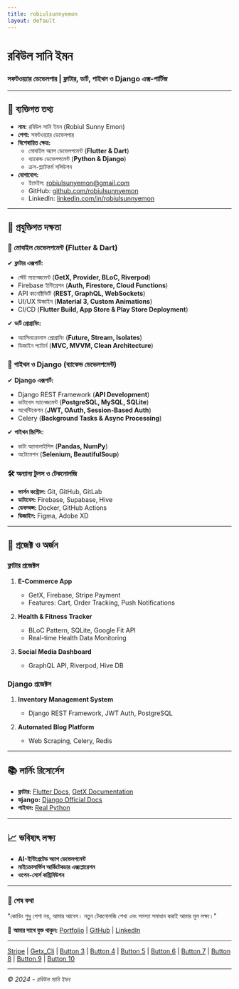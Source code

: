 ```yaml
---
title: robiulsunnyemon
layout: default
---
```



# **রবিউল সানি ইমন**  
### সফটওয়্যার ডেভেলপার | ফ্লাটার, ডার্ট, পাইথন ও Django এক্স-পার্টিজ 

---

## **👤 ব্যক্তিগত তথ্য**  
- **নাম:** রবিউল সানি ইমন (Robiul Sunny Emon)  
- **পেশা:** সফটওয়্যার ডেভেলপার  
- **বিশেষায়িত ক্ষেত্র:**  
  - মোবাইল অ্যাপ ডেভেলপমেন্ট (**Flutter & Dart**)  
  - ব্যাকেন্ড ডেভেলপমেন্ট (**Python & Django**)  
  - ক্রস-প্ল্যাটফর্ম সলিউশন  
- **যোগাযোগ:**  
  - ইমেইল: [robiulsunyemon@gmail.com]()  
  - GitHub: [github.com/robiulsunnyemon]()  
  - LinkedIn: [linkedin.com/in/robiulsunnyemon]()  

---

## **💼 প্রযুক্তিগত দক্ষতা**  

### **📱 মোবাইল ডেভেলপমেন্ট (Flutter & Dart)**  
✔ **ফ্লাটার এক্সপার্ট:**  
- স্টেট ম্যানেজমেন্ট (**GetX, Provider, BLoC, Riverpod**)  
- Firebase ইন্টিগ্রেশন (**Auth, Firestore, Cloud Functions**)  
- API কানেক্টিভিটি (**REST, GraphQL, WebSockets**)  
- UI/UX ডিজাইন (**Material 3, Custom Animations**)  
- CI/CD (**Flutter Build, App Store & Play Store Deployment**)  

✔ **ডার্ট প্রোগ্রামিং:**  
- অ্যাসিনক্রোনাস প্রোগ্রামিং (**Future, Stream, Isolates**)  
- ডিজাইন প্যাটার্ন (**MVC, MVVM, Clean Architecture**)  

### **🐍 পাইথন ও Django (ব্যাকেন্ড ডেভেলপমেন্ট)**  
✔ **Django এক্সপার্ট:**  
- Django REST Framework (**API Development**)  
- ডাটাবেস ম্যানেজমেন্ট (**PostgreSQL, MySQL, SQLite**)  
- অথেন্টিকেশন (**JWT, OAuth, Session-Based Auth**)  
- Celery (**Background Tasks & Async Processing**)  

✔ **পাইথন স্ক্রিপ্টিং:**  
- ডাটা অ্যানালাইসিস (**Pandas, NumPy**)  
- অটোমেশন (**Selenium, BeautifulSoup**)  

### **🛠 অন্যান্য টুলস ও টেকনোলজি**  
- **ভার্সন কন্ট্রোল:** Git, GitHub, GitLab  
- **ডাটাবেস:** Firebase, Supabase, Hive  
- **ডেভঅপ্স:** Docker, GitHub Actions  
- **ডিজাইন:** Figma, Adobe XD  

---

## **🚀 প্রজেক্ট ও অর্জন**  

### **ফ্লাটার প্রজেক্টস**  
1. **E-Commerce App**  
   - GetX, Firebase, Stripe Payment  
   - Features: Cart, Order Tracking, Push Notifications  

2. **Health & Fitness Tracker**  
   - BLoC Pattern, SQLite, Google Fit API  
   - Real-time Health Data Monitoring  

3. **Social Media Dashboard**  
   - GraphQL API, Riverpod, Hive DB  

### **Django প্রজেক্টস**  
1. **Inventory Management System**  
   - Django REST Framework, JWT Auth, PostgreSQL  

2. **Automated Blog Platform**  
   - Web Scraping, Celery, Redis  

---

## **📚 লার্নিং রিসোর্সেস**  
- **ফ্লাটার:** [Flutter Docs](https://flutter.dev/docs), [GetX Documentation](https://pub.dev/packages/get)  
- **ডjango:** [Django Official Docs](https://docs.djangoproject.com/)  
- **পাইথন:** [Real Python](https://realpython.com/)  

---

## **📈 ভবিষ্যৎ লক্ষ্য**  
- **AI-ইন্টিগ্রেটেড অ্যাপ ডেভেলপমেন্ট**  
- **মাইক্রোসার্ভিস আর্কিটেকচার এক্সপ্লোরেশন**  
- **ওপেন-সোর্স কন্ট্রিবিউশন**  

---

### **📝 শেষ কথা**  
"কোডিং শুধু পেশা নয়, আমার আবেগ। নতুন টেকনোলজি শেখা এবং সমস্যা সমাধান করাই আমার মূল লক্ষ্য।"  

🔗 **আমার সাথে যুক্ত থাকুন:** [Portfolio](https://github.com/robiulsunnyemon?tab=repositories) | [GitHub](https://github.com/robiulsunnyemon/) | [LinkedIn](#)  

--- 

[Stripe](post/stripe.md) | [Getx_Cli](post/getx_cli.md) | [Button 3](#) | [Button 4](#) | [Button 5](#) | [Button 6](#) | [Button 7](#) | [Button 8](#) | [Button 9](#) | [Button 10](#)

---

*© 2024 - রবিউল সানি ইমন* 
